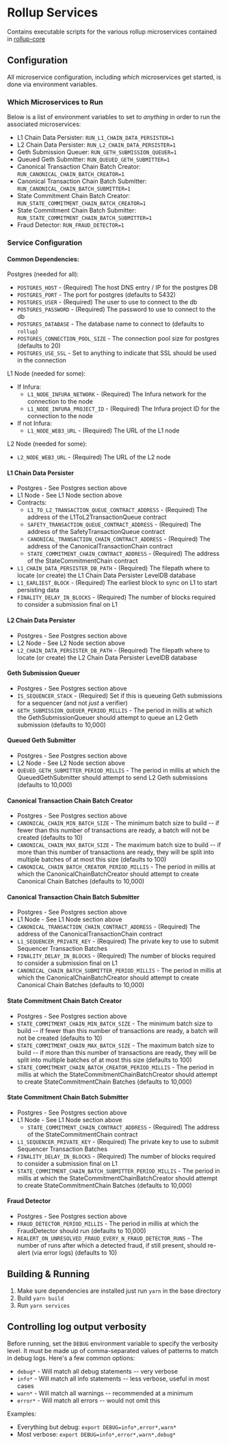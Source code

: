 # Rollup Services

Contains executable scripts for the various rollup microservices contained in [rollup-core](../rollup-core)

## Configuration
All microservice configuration, including _which_ microservices get started, is done via environment variables.

### Which Microservices to Run
Below is a list of environment variables to set _to anything_ in order to run the associated microservices:
* L1 Chain Data Persister: `RUN_L1_CHAIN_DATA_PERSISTER=1`
* L2 Chain Data Persister: `RUN_L2_CHAIN_DATA_PERSISTER=1`
* Geth Submission Queuer: `RUN_GETH_SUBMISSION_QUEUER=1`
* Queued Geth Submitter: `RUN_QUEUED_GETH_SUBMITTER=1`
* Canonical Transaction Chain Batch Creator: `RUN_CANONICAL_CHAIN_BATCH_CREATOR=1`
* Canonical Transaction Chain Batch Submitter: `RUN_CANONICAL_CHAIN_BATCH_SUBMITTER=1`
* State Commitment Chain Batch Creator: `RUN_STATE_COMMITMENT_CHAIN_BATCH_CREATOR=1`
* State Commitment Chain Batch Submitter: `RUN_STATE_COMMITMENT_CHAIN_BATCH_SUBMITTER=1`
* Fraud Detector: `RUN_FRAUD_DETECTOR=1`

### Service Configuration

#### Common Dependencies:
Postgres (needed for all):
* `POSTGRES_HOST` - (Required) The host DNS entry / IP for the postgres DB
* `POSTGRES_PORT` - The port for postgres (defaults to 5432)
* `POSTGRES_USER` - (Required) The user to use to connect to the db
* `POSTGRES_PASSWORD` - (Required) The password to use to connect to the db
* `POSTGRES_DATABASE` - The database name to connect to (defaults to `rollup`)
* `POSTGRES_CONNECTION_POOL_SIZE` - The connection pool size for postgres (defaults to 20)
* `POSTGRES_USE_SSL` - Set to anything to indicate that SSL should be used in the connection

L1 Node (needed for some):
* If Infura:
  * `L1_NODE_INFURA_NETWORK` - (Required) The Infura network for the connection to the node
  * `L1_NODE_INFURA_PROJECT_ID` - (Required) The Infura project ID for the connection to the node
* If not Infura:
  * `L1_NODE_WEB3_URL` - (Required) The URL of the L1 node
  
L2 Node (needed for some):
* `L2_NODE_WEB3_URL` - (Required) The URL of the L2 node

#### L1 Chain Data Persister
* Postgres - See Postgres section above
* L1 Node - See L1 Node section above
* Contracts:
  * `L1_TO_L2_TRANSACTION_QUEUE_CONTRACT_ADDRESS` - (Required) The address of the L1ToL2TransactionQueue contract
  * `SAFETY_TRANSACTION_QUEUE_CONTRACT_ADDRESS` - (Required) The address of the SafetyTransactionQueue contract
  * `CANONICAL_TRANSACTION_CHAIN_CONTRACT_ADDRESS` - (Required) The address of the CanonicalTransactionChain contract
  * `STATE_COMMITMENT_CHAIN_CONTRACT_ADDRESS` - (Required) The address of the StateCommitmentChain contract
* `L1_CHAIN_DATA_PERSISTER_DB_PATH` - (Required) The filepath where to locate (or create) the L1 Chain Data Persister LevelDB database
* `L1_EARLIEST_BLOCK` - (Required) The earliest block to sync on L1 to start persisting data
* `FINALITY_DELAY_IN_BLOCKS` - (Required) The number of blocks required to consider a submission final on L1

#### L2 Chain Data Persister
* Postgres - See Postgres section above
* L2 Node - See L2 Node section above
* `L2_CHAIN_DATA_PERSISTER_DB_PATH` - (Required) The filepath where to locate (or create) the L2 Chain Data Persister LevelDB database

#### Geth Submission Queuer
* Postgres - See Postgres section above
* `IS_SEQUENCER_STACK` - (Required) Set if this is queueing Geth submissions for a sequencer (and not _just_ a verifier)
* `GETH_SUBMISSION_QUEUER_PERIOD_MILLIS` - The period in millis at which the GethSubmissionQueuer should attempt to queue an L2 Geth submission (defaults to 10,000)

#### Queued Geth Submitter
* Postgres - See Postgres section above
* L2 Node - See L2 Node section above
* `QUEUED_GETH_SUBMITTER_PERIOD_MILLIS` - The period in millis at which the QueuedGethSubmitter should attempt to send L2 Geth submissions (defaults to 10,000)

#### Canonical Transaction Chain Batch Creator
* Postgres - See Postgres section above
* `CANONICAL_CHAIN_MIN_BATCH_SIZE` - The minimum batch size to build -- if fewer than this number of transactions are ready, a batch will not be created (defaults to 10)
* `CANONICAL_CHAIN_MAX_BATCH_SIZE` - The maximum batch size to build -- if more than this number of transactions are ready, they will be split into multiple batches of at most this size (defaults to 100)
* `CANONICAL_CHAIN_BATCH_CREATOR_PERIOD_MILLIS` - The period in millis at which the CanonicalChainBatchCreator should attempt to create Canonical Chain Batches (defaults to 10,000)

#### Canonical Transaction Chain Batch Submitter
* Postgres - See Postgres section above
* L1 Node - See L1 Node section above
* `CANONICAL_TRANSACTION_CHAIN_CONTRACT_ADDRESS` - (Required) The address of the CanonicalTransactionChain contract
* `L1_SEQUENCER_PRIVATE_KEY` - (Required) The private key to use to submit Sequencer Transaction Batches
* `FINALITY_DELAY_IN_BLOCKS` - (Required) The number of blocks required to consider a submission final on L1
* `CANONICAL_CHAIN_BATCH_SUBMITTER_PERIOD_MILLIS` - The period in millis at which the CanonicalChainBatchCreator should attempt to create Canonical Chain Batches (defaults to 10,000)

#### State Commitment Chain Batch Creator
* Postgres - See Postgres section above
* `STATE_COMMITMENT_CHAIN_MIN_BATCH_SIZE` - The minimum batch size to build -- if fewer than this number of transactions are ready, a batch will not be created (defaults to 10)
* `STATE_COMMITMENT_CHAIN_MAX_BATCH_SIZE` - The maximum batch size to build -- if more than this number of transactions are ready, they will be split into multiple batches of at most this size (defaults to 100)
* `STATE_COMMITMENT_CHAIN_BATCH_CREATOR_PERIOD_MILLIS` - The period in millis at which the StateCommitmentChainBatchCreator should attempt to create StateCommitmentChain Batches (defaults to 10,000)

#### State Commitment Chain Batch Submitter
* Postgres - See Postgres section above
* L1 Node - See L1 Node section above
  * `STATE_COMMITMENT_CHAIN_CONTRACT_ADDRESS` - (Required) The address of the StateCommitmentChain contract
* `L1_SEQUENCER_PRIVATE_KEY` - (Required) The private key to use to submit Sequencer Transaction Batches
* `FINALITY_DELAY_IN_BLOCKS` - (Required) The number of blocks required to consider a submission final on L1
* `STATE_COMMITMENT_CHAIN_BATCH_SUBMITTER_PERIOD_MILLIS` - The period in millis at which the StateCommitmentChainBatchCreator should attempt to create StateCommitmentChain Batches (defaults to 10,000)

#### Fraud Detector
* Postgres - See Postgres section above
* `FRAUD_DETECTOR_PERIOD_MILLIS` - The period in millis at which the FraudDetector should run (defaults to 10,000)
* `REALERT_ON_UNRESOLVED_FRAUD_EVERY_N_FRAUD_DETECTOR_RUNS` - The number of runs after which a detected fraud, if still present, should re-alert (via error logs) (defaults to 10)

## Building & Running
1. Make sure dependencies are installed just run `yarn` in the base directory
2. Build `yarn build`
3. Run `yarn services`

## Controlling log output verbosity
Before running, set the `DEBUG` environment variable to specify the verbosity level. It must be made up of comma-separated values of patterns to match in debug logs. Here's a few common options:
* `debug*` - Will match all debug statements -- very verbose
* `info*` - Will match all info statements -- less verbose, useful in most cases
* `warn*` - Will match all warnings -- recommended at a minimum
* `error*` - Will match all errors -- would not omit this

Examples:
* Everything but debug: `export DEBUG=info*,error*,warn*`
* Most verbose: `export DEBUG=info*,error*,warn*,debug*`
